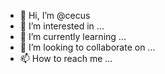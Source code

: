 - 👋 Hi, I’m @cecus
- 👀 I’m interested in ...
- 🌱 I’m currently learning ...
- 💞️ I’m looking to collaborate on ...
- 📫 How to reach me ...

<!---
cecus/cecus is a ✨ special ✨ repository because its `README.md` (this file) appears on your GitHub profile.
You can click the Preview link to take a look at your changes.
--->

